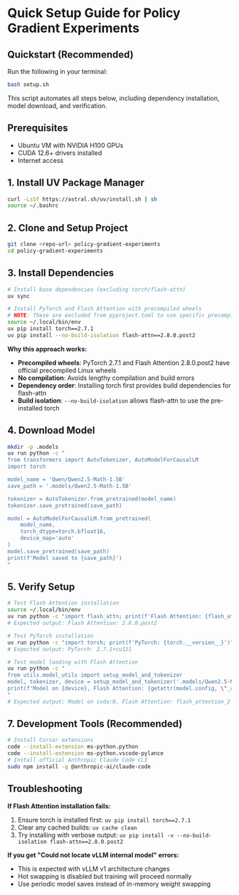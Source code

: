 # Quick Setup Guide for Policy Gradient Experiments

## Quickstart (Recommended)
Run the following in your terminal:
```bash
bash setup.sh
```
This script automates all steps below, including dependency installation, model download, and verification.

## Prerequisites
- Ubuntu VM with NVIDIA H100 GPUs
- CUDA 12.6+ drivers installed
- Internet access

## 1. Install UV Package Manager
```bash
curl -LsSf https://astral.sh/uv/install.sh | sh
source ~/.bashrc
```

## 2. Clone and Setup Project
```bash
git clone <repo-url> policy-gradient-experiments
cd policy-gradient-experiments
```

## 3. Install Dependencies
```bash
# Install base dependencies (excluding torch/flash-attn)
uv sync

# Install PyTorch and Flash Attention with precompiled wheels
# NOTE: These are excluded from pyproject.toml to use specific precompiled versions
source ~/.local/bin/env
uv pip install torch==2.7.1
uv pip install --no-build-isolation flash-attn==2.8.0.post2
```

**Why this approach works:**
- **Precompiled wheels**: PyTorch 2.7.1 and Flash Attention 2.8.0.post2 have official precompiled Linux wheels
- **No compilation**: Avoids lengthy compilation and build errors
- **Dependency order**: Installing torch first provides build dependencies for flash-attn
- **Build isolation**: `--no-build-isolation` allows flash-attn to use the pre-installed torch

## 4. Download Model
```bash
mkdir -p .models
uv run python -c "
from transformers import AutoTokenizer, AutoModelForCausalLM
import torch

model_name = 'Qwen/Qwen2.5-Math-1.5B'
save_path = '.models/Qwen2.5-Math-1.5B'

tokenizer = AutoTokenizer.from_pretrained(model_name)
tokenizer.save_pretrained(save_path)

model = AutoModelForCausalLM.from_pretrained(
    model_name,
    torch_dtype=torch.bfloat16,
    device_map='auto'
)
model.save_pretrained(save_path)
print(f'Model saved to {save_path}')
"
```

## 5. Verify Setup
```bash
# Test Flash Attention installation
source ~/.local/bin/env
uv run python -c "import flash_attn; print(f'Flash Attention: {flash_attn.__version__}')"
# Expected output: Flash Attention: 2.8.0.post2

# Test PyTorch installation
uv run python -c "import torch; print(f'PyTorch: {torch.__version__}')"
# Expected output: PyTorch: 2.7.1+cu121

# Test model loading with Flash Attention
uv run python -c "
from utils.model_utils import setup_model_and_tokenizer
model, tokenizer, device = setup_model_and_tokenizer('.models/Qwen2.5-Math-1.5B', 'cuda:0')
print(f'Model on {device}, Flash Attention: {getattr(model.config, \"_attn_implementation\", \"unknown\")}')
"
# Expected output: Model on cuda:0, Flash Attention: flash_attention_2
```


## 7. Development Tools (Recommended)

```bash
# Install Cursor extensions
code --install-extension ms-python.python
code --install-extension ms-python.vscode-pylance
# Install official Anthropic Claude Code CLI
sudo npm install -g @anthropic-ai/claude-code
```

## Troubleshooting

**If Flash Attention installation fails:**
1. Ensure torch is installed first: `uv pip install torch==2.7.1`
2. Clear any cached builds: `uv cache clean`
3. Try installing with verbose output: `uv pip install -v --no-build-isolation flash-attn==2.8.0.post2`

**If you get "Could not locate vLLM internal model" errors:**
- This is expected with vLLM v1 architecture changes
- Hot swapping is disabled but training will proceed normally
- Use periodic model saves instead of in-memory weight swapping
